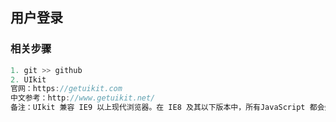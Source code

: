 ## 用户登录
### 相关步骤
```javascript
1. git >> github
2. UIkit 
官网：https://getuikit.com  
中文参考：http://www.getuikit.net/
备注：UIkit 兼容 IE9 以上现代浏览器。在 IE8 及其以下版本中，所有JavaScript 都会失效。
```
